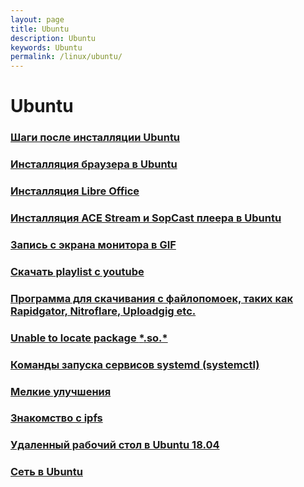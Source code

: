 ```yaml
---
layout: page
title: Ubuntu
description: Ubuntu
keywords: Ubuntu
permalink: /linux/ubuntu/
---
```


# Ubuntu

### [Шаги после инсталляции Ubuntu](/linux/ubuntu/setup/)

### [Инсталляция браузера в Ubuntu](/linux/ubuntu/browsers/)

### [Инсталляция Libre Office](/linux/ubuntu/libreoffice/)

### [Инсталляция ACE Stream и SopCast плеера в Ubuntu](/linux/ubuntu/ace-stream-sopcast-player-install/)

### [Запись с экрана монитора в GIF](/linux/ubuntu/how-to-record-from-desktop-to-gif/)

### [Скачать playlist с youtube](/linux/ubuntu/download-youtube-playlist/)

### [Программа для скачивания с файлопомоек, таких как Rapidgator, Nitroflare, Uploadgig etc.](/linux/ubuntu/download-from-file-hostings/)

### [Unable to locate package **\***.so.\*](/linux/ubuntu/install-package-for-missing-libraries/)

### [Команды запуска сервисов systemd (systemctl)](/linux/systemctl/)

### [Мелкие улучшения](/linux/ubuntu/small-improvements/)

### [Знакомство с ipfs](/linux/ubuntu/ipfs/)

### [Удаленный рабочий стол в Ubuntu 18.04](/linux/ubuntu/vnc-server/)

### [Сеть в Ubuntu](/linux/ubuntu/network/)
